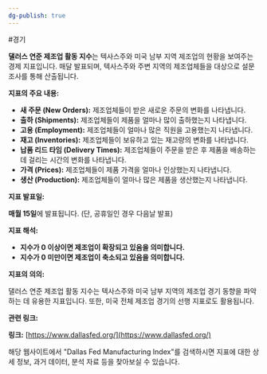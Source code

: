 ```yaml
---
dg-publish: true
---
```

#경기 


**댈러스 연준 제조업 활동 지수**는 텍사스주와 미국 남부 지역 제조업의 현황을 보여주는 경제 지표입니다. 매달 발표되며, 텍사스주와 주변 지역의 제조업체들을 대상으로 설문조사를 통해 산출됩니다.

**지표의 주요 내용:**
- **새 주문 (New Orders):** 제조업체들이 받은 새로운 주문의 변화를 나타냅니다.
- **출하 (Shipments):** 제조업체들이 제품을 얼마나 많이 출하했는지 나타냅니다.
- **고용 (Employment):** 제조업체들이 얼마나 많은 직원을 고용했는지 나타냅니다.
- **재고 (Inventories):** 제조업체들이 보유하고 있는 재고량의 변화를 나타냅니다.
- **납품 리드 타임 (Delivery Times):** 제조업체들이 주문을 받은 후 제품을 배송하는 데 걸리는 시간의 변화를 나타냅니다.
- **가격 (Prices):** 제조업체들이 제품 가격을 얼마나 인상했는지 나타냅니다.
- **생산 (Production):** 제조업체들이 얼마나 많은 제품을 생산했는지 나타냅니다.

**지표 발표일:**

**매월 15일**에 발표됩니다. (단, 공휴일인 경우 다음날 발표)

**지표 해석:**

- **지수가 0 이상이면 제조업이 확장되고 있음을 의미합니다.**
- **지수가 0 미만이면 제조업이 축소되고 있음을 의미합니다.**

**지표의 의의:**

댈러스 연준 제조업 활동 지수는 텍사스주와 미국 남부 지역의 제조업 경기 동향을 파악하는 데 유용한 지표입니다. 또한, 미국 전체 제조업 경기의 선행 지표로도 활용됩니다.

**관련 링크:**

**링크:** [https://www.dallasfed.org/](https://www.dallasfed.org/)

해당 웹사이트에서 "Dallas Fed Manufacturing Index"를 검색하시면 지표에 대한 상세 정보, 과거 데이터, 분석 자료 등을 찾아보실 수 있습니다.